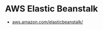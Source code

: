 # AWS Elastic Beanstalk

- [aws.amazon.com/elasticbeanstalk/](https://aws.amazon.com/fr/elasticbeanstalk/)
